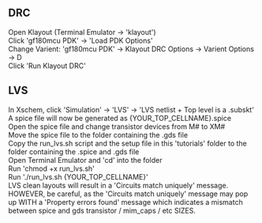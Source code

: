 ## DRC

Open Klayout (Terminal Emulator -> 'klayout')  
Click 'gf180mcu PDK' -> 'Load PDK Options'  
Change Varient: 'gf180mcu PDK' -> Klayout DRC Options -> Varient Options -> D  
Click 'Run Klayout DRC'  

## LVS

In Xschem, click 'Simulation' -> 'LVS' -> 'LVS netlist + Top level is a .subskt'  
A spice file will now be generated as {YOUR_TOP_CELLNAME}.spice  
Open the spice file and change transistor devices from M# to XM#  
Move the spice file to the folder containing the .gds file  
Copy the run_lvs.sh script and the setup file in this 'tutorials' folder to the folder containing the .spice and .gds file  
Open Terminal Emulator and 'cd' into the folder  
Run 'chmod +x run_lvs.sh'  
Run './run_lvs.sh {YOUR_TOP_CELLNAME}'  
LVS clean layouts will result in a 'Circuits match uniquely' message. HOWEVER, be careful, as the 'Circuits match uniquely' message may pop up WITH a 'Property errors found' message which indicates a mismatch between spice and gds transistor / mim_caps / etc SIZES.
